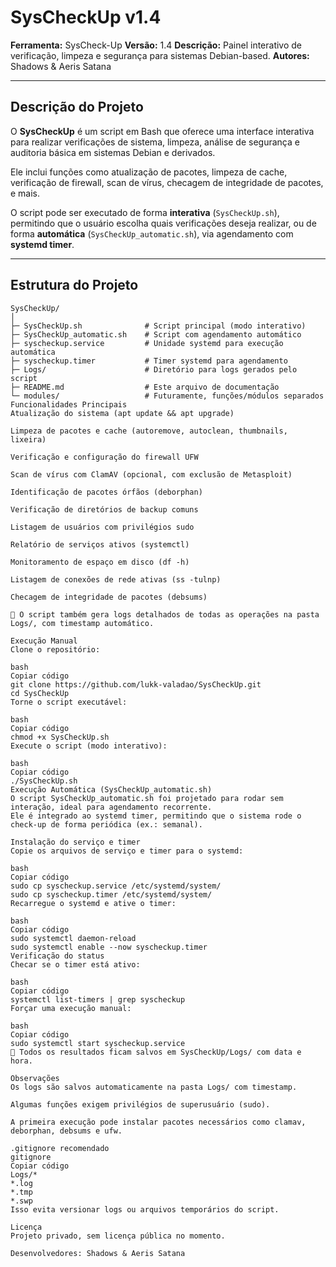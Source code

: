 # SysCheckUp v1.4

**Ferramenta:** SysCheck-Up
**Versão:** 1.4
**Descrição:** Painel interativo de verificação, limpeza e segurança para sistemas Debian-based.
**Autores:** Shadows & Aeris Satana

---

## Descrição do Projeto

O **SysCheckUp** é um script em Bash que oferece uma interface interativa para realizar verificações de sistema, limpeza, análise de segurança e auditoria básica em sistemas Debian e derivados.

Ele inclui funções como atualização de pacotes, limpeza de cache, verificação de firewall, scan de vírus, checagem de integridade de pacotes, e mais.

O script pode ser executado de forma **interativa** (`SysCheckUp.sh`), permitindo que o usuário escolha quais verificações deseja realizar, ou de forma **automática** (`SysCheckUp_automatic.sh`), via agendamento com **systemd timer**.

---

## Estrutura do Projeto

```text
SysCheckUp/
│
├─ SysCheckUp.sh              # Script principal (modo interativo)
├─ SysCheckUp_automatic.sh    # Script com agendamento automático
├─ syscheckup.service         # Unidade systemd para execução automática
├─ syscheckup.timer           # Timer systemd para agendamento
├─ Logs/                      # Diretório para logs gerados pelo script
├─ README.md                  # Este arquivo de documentação
└─ modules/                   # Futuramente, funções/módulos separados
Funcionalidades Principais
Atualização do sistema (apt update && apt upgrade)

Limpeza de pacotes e cache (autoremove, autoclean, thumbnails, lixeira)

Verificação e configuração do firewall UFW

Scan de vírus com ClamAV (opcional, com exclusão de Metasploit)

Identificação de pacotes órfãos (deborphan)

Verificação de diretórios de backup comuns

Listagem de usuários com privilégios sudo

Relatório de serviços ativos (systemctl)

Monitoramento de espaço em disco (df -h)

Listagem de conexões de rede ativas (ss -tulnp)

Checagem de integridade de pacotes (debsums)

📌 O script também gera logs detalhados de todas as operações na pasta Logs/, com timestamp automático.

Execução Manual
Clone o repositório:

bash
Copiar código
git clone https://github.com/lukk-valadao/SysCheckUp.git
cd SysCheckUp
Torne o script executável:

bash
Copiar código
chmod +x SysCheckUp.sh
Execute o script (modo interativo):

bash
Copiar código
./SysCheckUp.sh
Execução Automática (SysCheckUp_automatic.sh)
O script SysCheckUp_automatic.sh foi projetado para rodar sem interação, ideal para agendamento recorrente.
Ele é integrado ao systemd timer, permitindo que o sistema rode o check-up de forma periódica (ex.: semanal).

Instalação do serviço e timer
Copie os arquivos de serviço e timer para o systemd:

bash
Copiar código
sudo cp syscheckup.service /etc/systemd/system/
sudo cp syscheckup.timer /etc/systemd/system/
Recarregue o systemd e ative o timer:

bash
Copiar código
sudo systemctl daemon-reload
sudo systemctl enable --now syscheckup.timer
Verificação do status
Checar se o timer está ativo:

bash
Copiar código
systemctl list-timers | grep syscheckup
Forçar uma execução manual:

bash
Copiar código
sudo systemctl start syscheckup.service
📌 Todos os resultados ficam salvos em SysCheckUp/Logs/ com data e hora.

Observações
Os logs são salvos automaticamente na pasta Logs/ com timestamp.

Algumas funções exigem privilégios de superusuário (sudo).

A primeira execução pode instalar pacotes necessários como clamav, deborphan, debsums e ufw.

.gitignore recomendado
gitignore
Copiar código
Logs/*
*.log
*.tmp
*.swp
Isso evita versionar logs ou arquivos temporários do script.

Licença
Projeto privado, sem licença pública no momento.

Desenvolvedores: Shadows & Aeris Satana
